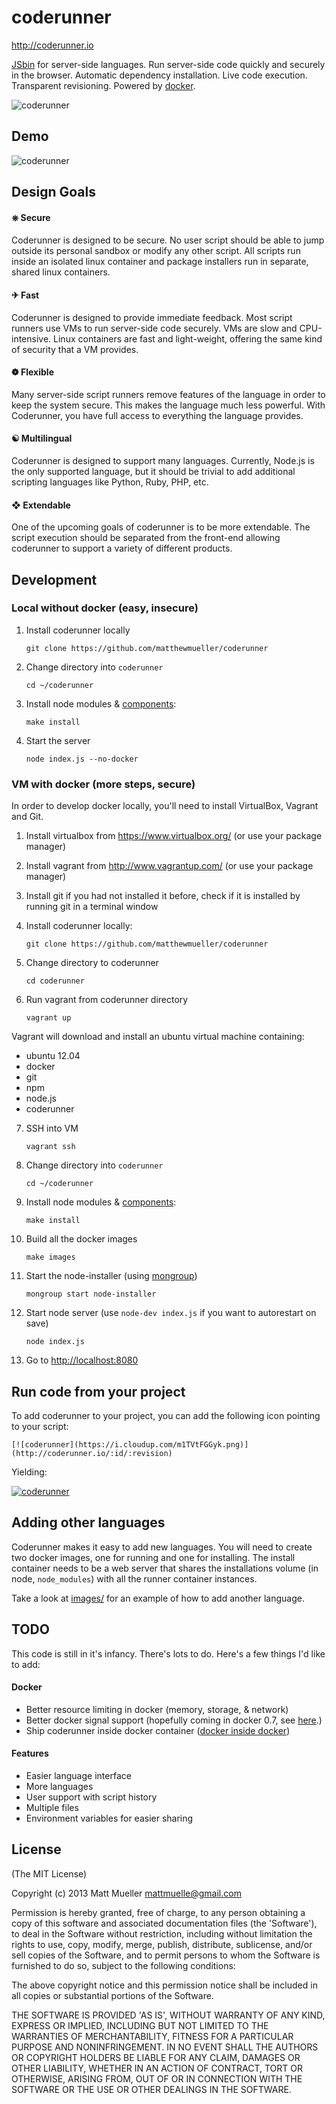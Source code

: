 # coderunner

http://coderunner.io

[JSbin](http://jsbin.com) for server-side languages. Run server-side code quickly and securely in the browser. Automatic dependency installation. Live code execution. Transparent revisioning. Powered by [docker](http://docker.io).

![coderunner](https://i.cloudup.com/gCqIeOJSJY.png)

## Demo

![coderunner](https://i.cloudup.com/MBOXrwMRNl.gif)

## Design Goals

#### ⎈ Secure

Coderunner is designed to be secure. No user script should be able to jump outside its personal sandbox or modify any other script. All scripts run inside an isolated linux container and package installers run in separate, shared linux containers.

#### ✈ Fast

Coderunner is designed to provide immediate feedback. Most script runners use VMs to run server-side code securely. VMs are slow and CPU-intensive. Linux containers are fast and light-weight, offering the same kind of security that a VM provides.

#### ❁ Flexible

Many server-side script runners remove features of the language in order to keep the system secure. This makes the language much less powerful. With Coderunner, you have full access to everything the language provides.

#### ☯ Multilingual

Coderunner is designed to support many languages. Currently, Node.js is the only supported language, but it should be trivial to add additional scripting languages like Python, Ruby, PHP, etc.

#### ❖ Extendable

One of the upcoming goals of coderunner is to be more extendable. The script execution should be separated from the front-end allowing coderunner to support a variety of different products.

## Development

### Local without docker (easy, insecure)

1. Install coderunner locally

    `git clone https://github.com/matthewmueller/coderunner`

2. Change directory into `coderunner`

    `cd ~/coderunner`

3. Install node modules & [components](http://github.com/visionmedia/component):

    `make install`

6. Start the server

    `node index.js --no-docker`

### VM with docker (more steps, secure)

In order to develop docker locally, you'll need to install VirtualBox, Vagrant and Git.

1. Install virtualbox from https://www.virtualbox.org/ (or use your package manager)
2. Install vagrant from http://www.vagrantup.com/ (or use your package manager)
3. Install git if you had not installed it before, check if it is installed by running git in a terminal window
4. Install coderunner locally:

    `git clone https://github.com/matthewmueller/coderunner`

5. Change directory to coderunner

    `cd coderunner`

6. Run vagrant from coderunner directory

    `vagrant up`

  Vagrant will download and install an ubuntu virtual machine containing:

  - ubuntu 12.04
  - docker
  - git
  - npm
  - node.js
  - coderunner

7. SSH into VM

    `vagrant ssh`

8. Change directory into `coderunner`

    `cd ~/coderunner`

9. Install node modules & [components](http://github.com/visionmedia/component):

    `make install`

10. Build all the docker images

    `make images`

11. Start the node-installer (using [mongroup](http://github.com/visionmedia/node-mongroup))

    `mongroup start node-installer`

12. Start node server (use `node-dev index.js` if you want to autorestart on save)

    `node index.js`

13. Go to [http://localhost:8080](http://localhost:8080)

## Run code from your project


To add coderunner to your project, you can add the following icon pointing to your script:

    [![coderunner](https://i.cloudup.com/m1TVtFGGyk.png)](http://coderunner.io/:id/:revision)

Yielding:

[![coderunner](https://i.cloudup.com/m1TVtFGGyk.png)](http://coderunner.io/sw2s3ov6/2)

## Adding other languages

Coderunner makes it easy to add new languages. You will need to create two docker images, one for running and one for installing. The install container needs to be a web server that shares the installations volume (in node, `node_modules`) with all the runner container instances.

Take a look at [images/](https://github.com/MatthewMueller/coderunner/tree/master/images) for an example of how to add another language.

## TODO

This code is still in it's infancy. There's lots to do. Here's a few things I'd like to add:

#### Docker

- Better resource limiting in docker (memory, storage, & network)
- Better docker signal support (hopefully coming in docker 0.7, see [here](http://blog.docker.io/2013/08/websockets-dockerfile-upgrade-better-registry-support-expert-mode-and-more/).)
- Ship coderunner inside docker container ([docker inside docker](https://github.com/jpetazzo/dind/))

#### Features

- Easier language interface
- More languages
- User support with script history
- Multiple files
- Environment variables for easier sharing

## License

(The MIT License)

Copyright (c) 2013 Matt Mueller <mattmuelle@gmail.com>

Permission is hereby granted, free of charge, to any person obtaining a copy of this software and associated documentation files (the 'Software'), to deal in the Software without restriction, including without limitation the rights to use, copy, modify, merge, publish, distribute, sublicense, and/or sell copies of the Software, and to permit persons to whom the Software is furnished to do so, subject to the following conditions:

The above copyright notice and this permission notice shall be included in all copies or substantial portions of the Software.

THE SOFTWARE IS PROVIDED 'AS IS', WITHOUT WARRANTY OF ANY KIND, EXPRESS OR IMPLIED, INCLUDING BUT NOT LIMITED TO THE WARRANTIES OF MERCHANTABILITY, FITNESS FOR A PARTICULAR PURPOSE AND NONINFRINGEMENT. IN NO EVENT SHALL THE AUTHORS OR COPYRIGHT HOLDERS BE LIABLE FOR ANY CLAIM, DAMAGES OR OTHER LIABILITY, WHETHER IN AN ACTION OF CONTRACT, TORT OR OTHERWISE, ARISING FROM, OUT OF OR IN CONNECTION WITH THE SOFTWARE OR THE USE OR OTHER DEALINGS IN THE SOFTWARE.
